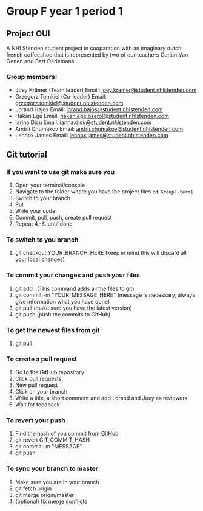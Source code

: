 # Group F year 1 period 1 

## Project OUI

A NHLStenden student project in cooparation with an imaginary dutch french coffeeshop that is represented by two of our teachers Gerjan Van Oenen and Bart Oerlemans.

### Group members:
* Joey Krämer (Team leader) Email: joey.kramer@student.nhlstenden.com
* Grzegorz Tomkiel (Co-leader) Email: grzegorz.tomkiel@student.nhlstenden.com
* Lorand Hajos Email: lorand.hajos@student.nhlstenden.com
* Hakan Ege Email: hakan.ege.ozerol@student.nhlstenden.com
* Iarina Dicu Email: iarina.dicu@student.nhlstenden.com
* Andrii Chumakov Email: andrii.chumakov@student.nhlstenden.com
* Lennox James Email: lennox.james@student.nhlstenden.com

## Git tutorial
### If you want to use git make sure you
1. Open your terminal/console 
2. Navigate to the folder where you have the project files ```cd GroupF-term1```
3. Switch to your branch
4. Pull
4. Write your code
5. Commit, pull, push, create pull request
6. Repeat 4.-6. until done

### To switch to you branch
1. git checkout YOUR_BRANCH_HERE (keep in mind this will discard all your local changes)

### To commit your changes and push your files
1. git add . (This command adds all the files to git)
2. git commit -m "YOUR_MESSAGE_HERE" (message is necessary, always give information what you have done)
3. git pull (make sure you have the latest version)
4. git push (push the commits to GitHub)

### To get the newest files from git
1. git pull

### To create a pull request
1. Go to the GitHub repository
2. Click pull requests
3. New pull request
4. Click on your branch
5. Write a title, a short comment and add Lorand and Joey as reviewers
6. Wait for feedback

### To revert your push
1. Find the hash of you commit from GitHub
2. git revert GIT_COMMIT_HASH
3. git commit -m "MESSAGE"
4. git push

### To sync your branch to master
1. Make sure you are in your branch
2. git fetch origin
3. git merge origin/master
4. (optional) fix merge conflicts

